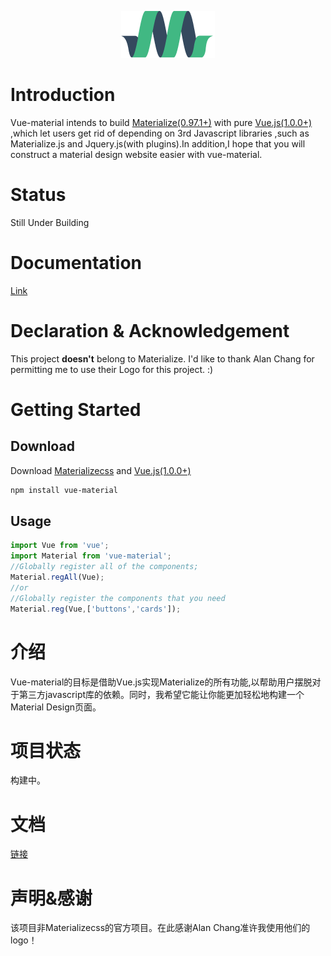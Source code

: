 <p align="center"><a href="http://elviskang.github.io/vue-material" target="_blank"><img width="150"src="https://raw.githubusercontent.com/ElvisKang/vue-material/gh-pages/static/images/materialize-150x75.png"></a></p>

# Introduction

Vue-material intends to build [Materialize(0.97.1+)](http://materializecss.com/) with pure [Vue.js(1.0.0+)](http://vuejs.org/) ,which let users get rid of depending on 3rd Javascript libraries ,such as Materialize.js and Jquery.js(with plugins).In addition,I hope that you will construct a material design website easier with vue-material.

# Status

Still Under Building

# Documentation

[Link](http://elviskang.github.io/vue-material/)

# Declaration & Acknowledgement

This project **doesn't** belong to Materialize. I'd like to thank Alan Chang for permitting me to use their Logo for this project. :)

# Getting Started

## Download

Download [Materializecss](http://materializecss.com/getting-started.html) and [Vue.js(1.0.0+)](http://vuejs.org/)

```bash
npm install vue-material
```

## Usage

```javascript
import Vue from 'vue';
import Material from 'vue-material';
//Globally register all of the components;
Material.regAll(Vue);
//or
//Globally register the components that you need
Material.reg(Vue,['buttons','cards']);
```

# 介绍

Vue-material的目标是借助Vue.js实现Materialize的所有功能,以帮助用户摆脱对于第三方javascript库的依赖。同时，我希望它能让你能更加轻松地构建一个Material Design页面。

# 项目状态

构建中。

# 文档

[链接](http://elviskang.github.io/vue-material/)

# 声明&感谢

该项目非Materializecss的官方项目。在此感谢Alan Chang准许我使用他们的logo！

